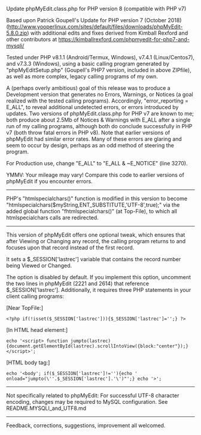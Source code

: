 Update phpMyEdit.class.php for PHP version 8 (compatible with PHP v7)

Based upon Patrick Goupell's Update for PHP version 7 (October 2018) (http://www.yooperlinux.com/sites/default/files/downloads/phpMyEdit-5.8.0.zip) with additional edits and fixes derived from Kimball Rexford and other contributors at https://kimballrexford.com/phpmyedit-for-php7-and-mysqli/

Tested under PHP v8.1.1 (Android/Termux, Windows), v7.4.1 (Linux/Centos7), and v7.3.3 (Windows), using a basic calling program generated by "phpMyEditSetup.php" (Goupell's PHP7 version, included in above ZIPfile), as well as more complex, legacy calling programs of my own.

A (perhaps overly ambitious) goal of this release was to produce a Development version that generates no Errors, Warnings, or Notices (a goal realized with the tested calling programs). Accordingly, "error_reporting = E_ALL", to reveal additional undetected errors, or errors introduced by updates. Two versions of phpMyEdit.class.php for PHP v7 are known to me; both produce about 2.5Mb of Notices & Warnings with E_ALL after a single run of my calling programs, although both do conclude successfully in PHP v7 (both throw fatal errors in PHP v8). Note that earlier versions of phpMyEdit had similar error rates. Many of these errors are glaring and seem to occur by design, perhaps as an odd method of steering the program.

For Production use, change "E_ALL" to "E_ALL & ~E_NOTICE" (line 3270).

YMMV: Your mileage may vary! Compare this code to earlier versions of phpMyEdit if you encounter errors.

--------------------------

PHP's "htmlspecialchars()" function is modified in this version to become "htmlspecialchars($myString,ENT_SUBSTITUTE,'UTF-8',true);" via the added global function "fhtmlspecialchars()" (at Top-File), to which all htmlspecialchars calls are redirected.

--------------------------

This version of phpMyEdit offers one optional tweak, which ensures that after Viewing or Changing any record, the calling program returns to and focuses upon that record instead of the first record.

It sets a $_SESSION['lastrec'] variable that contains the record number being Viewed or Changed.

The option is disabled by default. If you implement this option, uncomment the two lines in phpMyEdit (2221 and 2614) that reference $_SESSION['lastrec']. Additionally, it requires three PHP statements in your client calling programs:

[Near TopFile:]

	<?php if(!isset($_SESSION['lastrec'])){$_SESSION['lastrec']='';} ?>

[In HTML head element:]

	echo '<script> function jumpto(lastrec){document.getElementById(lastrec).scrollIntoView({block:"center"});} </script>';

[HTML body tag:]

	echo '<body'; if($_SESSION['lastrec']!=''){echo ' onload="jumpto(\''.$_SESSION['lastrec'].'\')"';} echo '>';

--------------------------

Not specifically related to phpMyEdit: For successful UTF-8 character encoding, changes may be required to MySQL configuration. See README.MYSQLI_and_UTF8.md

--------------------------

Feedback, corrections, suggestions, improvement all welcomed.
